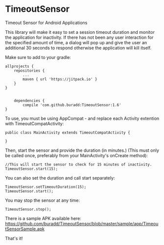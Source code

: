 # TimeoutSensor
Timeout Sensor for Android Applications

This library will make it easy to set a session timeout duration and monitor the application for inactivity.  If there has not been any user interaction for the specified amount of time, a dialog will pop up and give the user an additional 30 seconds to respond otherwise the application will kill itself.

Make sure to add to your gradle:

	allprojects {
		repositories {
			...
			maven { url 'https://jitpack.io' }
		}
	}
    
    
    	dependencies {
	        compile 'com.github.buradd:TimeoutSensor:1.6'
	}

To use, you must be using AppCompat - and replace each Activity extention with TimeoutCompatActivity:
    
    public class MainActivity extends TimeoutCompatActivity {
    
    }


Then, start the sensor and provide the duration (in minutes.) (This must only be called once, preferably from your MainActivity's onCreate method):

    //This will start the sensor to check for 15 minutes of inactivity.
    TimeoutSensor.start(15);
   

You can also set the duration and call start separately:

    TimeoutSensor.setTimeoutDuration(15);
    TimeoutSensor.start();

You may stop the sensor at any time:

    TimeoutSensor.stop();
    
    
There is a sample APK available here:
https://github.com/buradd/TimeoutSensor/blob/master/sample/app/TimeoutSensorSample.apk


That's it!
